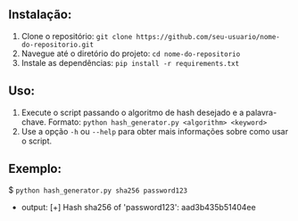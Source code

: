 ## Instalação:

1. Clone o repositório: `git clone https://github.com/seu-usuario/nome-do-repositorio.git`
2. Navegue até o diretório do projeto: `cd nome-do-repositorio`
3. Instale as dependências: `pip install -r requirements.txt`

## Uso:

1. Execute o script passando o algoritmo de hash desejado e a palavra-chave.
   Formato: `python hash_generator.py <algorithm> <keyword>`
2. Use a opção `-h` ou `--help` para obter mais informações sobre como usar o script.

## Exemplo:
$ `python hash_generator.py sha256 password123`
- output: [+] Hash sha256 of 'password123': aad3b435b51404ee





